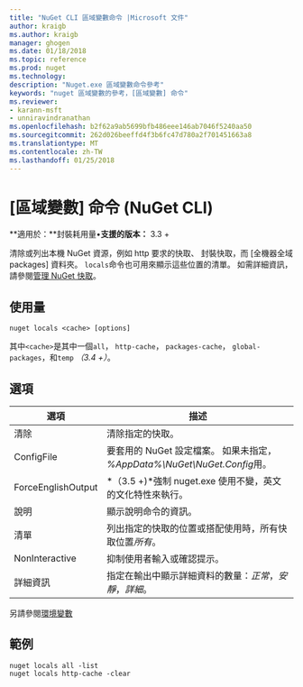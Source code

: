 ```yaml
---
title: "NuGet CLI 區域變數命令 |Microsoft 文件"
author: kraigb
ms.author: kraigb
manager: ghogen
ms.date: 01/18/2018
ms.topic: reference
ms.prod: nuget
ms.technology: 
description: "Nuget.exe 區域變數命令參考"
keywords: "nuget 區域變數的參考，[區域變數] 命令"
ms.reviewer:
- karann-msft
- unniravindranathan
ms.openlocfilehash: b2f62a9ab5699bfb486eee146ab7046f5240aa50
ms.sourcegitcommit: 262d026beeffd4f3b6fc47d780a2f701451663a8
ms.translationtype: MT
ms.contentlocale: zh-TW
ms.lasthandoff: 01/25/2018
---
```

# <a name="locals-command-nuget-cli"></a>[區域變數] 命令 (NuGet CLI)

**適用於：**封裝耗用量&bullet;**支援的版本：** 3.3 +

清除或列出本機 NuGet 資源，例如 http 要求的快取、 封裝快取，而 [全機器全域 packages] 資料夾。 `locals`命令也可用來顯示這些位置的清單。 如需詳細資訊，請參閱[管理 NuGet 快取](../consume-packages/managing-the-nuget-cache.md)。

## <a name="usage"></a>使用量

```cli
nuget locals <cache> [options]
```

其中`<cache>`是其中一個`all`， `http-cache`， `packages-cache`， `global-packages`，和`temp` *（3.4 +）*。

## <a name="options"></a>選項

| 選項 | 描述 |
| --- | --- |
| 清除 | 清除指定的快取。 |
| ConfigFile | 要套用的 NuGet 設定檔案。 如果未指定， *%AppData%\NuGet\NuGet.Config*用。 |
| ForceEnglishOutput | *（3.5 +)*強制 nuget.exe 使用不變，英文的文化特性來執行。 |
| 說明 | 顯示說明命令的資訊。 |
| 清單 | 列出指定的快取的位置或搭配使用時，所有快取位置*所有*。 |
| NonInteractive | 抑制使用者輸入或確認提示。 |
| 詳細資訊 | 指定在輸出中顯示詳細資料的數量：*正常*，*安靜*，*詳細*。 |

另請參閱[環境變數](cli-ref-environment-variables.md)

## <a name="examples"></a>範例

```cli
nuget locals all -list
nuget locals http-cache -clear
```
